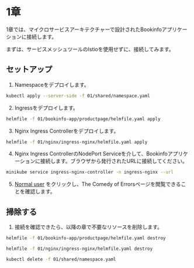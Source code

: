 # 1章

1章では、マイクロサービスアーキテクチャーで設計されたBookinfoアプリケーションに接続します。

まずは、サービスメッシュツールのIstioを使用せずに、接続してみます。

## セットアップ

1. Namespaceをデプロイします。

```bash
kubectl apply --server-side -f 01/shared/namespace.yaml
```

2. Ingressをデプロイします。

```bash
helmfile -f 01/bookinfo-app/productpage/helmfile.yaml apply
```

3. Nginx Ingress Controllerをデプロイします。

```bash
helmfile -f 01/nginx/ingress-nginx/helmfile.yaml apply
```

4. Nginx Ingress ControllerのNodePort Serviceを介して、Bookinfoアプリケーションに接続します。ブラウザから発行されたURLに接続してください。

```bash
minikube service ingress-nginx-controller -n ingress-nginx --url
```

5. [Normal user](http://127.0.0.1:59594/productpage?u=normal) をクリックし、The Comedy of Errorsページを閲覧できることを確認します。

## 掃除する

1. 接続を確認できたら、以降の章で不要なリソースを削除します。

```bash
helmfile -f 01/bookinfo-app/productpage/helmfile.yaml destroy

helmfile -f 01/nginx/ingress-nginx/helmfile.yaml destroy

kubectl delete -f 01/shared/namespace.yaml
```
